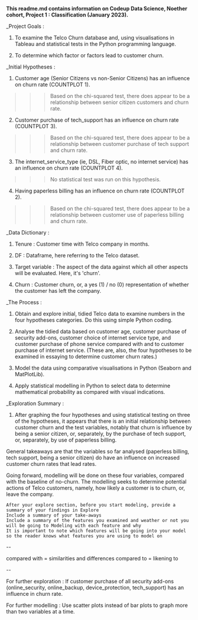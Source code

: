 **This readme.md contains information on Codeup Data Science, Noether cohort, Project 1 : Classification (January 2023).**


_Project Goals :
1. To examine the Telco Churn database and, using visualisations in Tableau and statistical tests in the Python programming language.

2. To determine which factor or factors lead to customer churn.


_Initial Hypotheses : 
1. Customer age (Senior Citizens vs non-Senior Citizens) has an influence on churn rate (COUNTPLOT 1).
>>> Based on the chi-squared test, there does appear to be a relationship between senior citizen customers and churn rate.

2. Customer purchase of tech_support has an influence on churn rate (COUNTPLOT 3).
>>>  Based on the chi-squared test, there does appear to be a relationship between customer purchase of tech support and churn rate.

3. The internet_service_type (ie, DSL, Fiber optic, no internet service) has an influence on churn rate (COUNTPLOT 4).
>>> No statistical test was run on this hypothesis.

4. Having paperless billing has an influence on churn rate (COUNTPLOT 2).
>>>  Based on the chi-squared test, there does appear to be a relationship between customer use of paperless billing and churn rate.

_Data Dictionary :
1. Tenure : Customer time with Telco company in months.

2. DF : Dataframe, here referring to the Telco dataset.

3. Target variable : The aspect of the data against which all other aspects will be evaluated. Here, it's 'churn'.

4. Churn : Customer churn, or, a yes (1) / no (0) representation of whether the customer has left the company.


_The Process :
1. Obtain and explore initial, tidied Telco data to examine numbers in the four hypotheses categories. Do this using simple Python coding.

2. Analyse the tidied data based on customer age, customer purchase of security add-ons, customer choice of internet service type, and customer purchase of phone service compared with and to customer purchase of internet service. (These are, also, the four hypotheses to be examined in essaying to determine customer churn rates.)

3. Model the data using comparative visualisations in Python (Seaborn and MatPlotLib).

4. Apply statistical modelling in Python to select data to determine mathematical probability as compared with visual indications.


_Exploration Summary :
1. After graphing the four hypotheses and using statistical testing on three of the hypotheses, it appears that there is an initial relationship between customer churn and the test variables, notably that churn is influence by being a senior citizen, or, separately, by the purchase of tech support, or, separately, by use of paperless billing.

General takeaways are that the variables so far analysed (paperless billing, tech support, being a senior citizen) do have an influence on increased customer churn rates that lead rates.

Going forward, modelling will be done on these four variables, compared with the baseline of no-churn. The modelling seeks to determine potential actions of Telco customers, namely, how likely a customer is to churn, or, leave the company.



    After your explore section, before you start modeling, provide a summary of your findings in Explore
    Include a summary of your take-aways
    Include a summary of the features you examined and weather or not you will be going to Modeling with each feature and why
    It is important to note which features will be going into your model so the reader knows what features you are using to model on



--

compared with = similarities and differences
compared to = likening to  

--

For further exploration : If customer purchase of all security add-ons (online_security, online_backup, device_protection, tech_support) has an influence in churn rate.

For further modelling : Use scatter plots instead of bar plots to graph more than two variables at a time.

